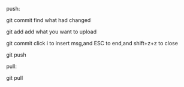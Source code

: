 push:

git commit                find what had changed

git add                   add what you want to upload

git commit               click i to insert msg,and ESC to end,and shift+z+z to close

git push

pull:

git pull
